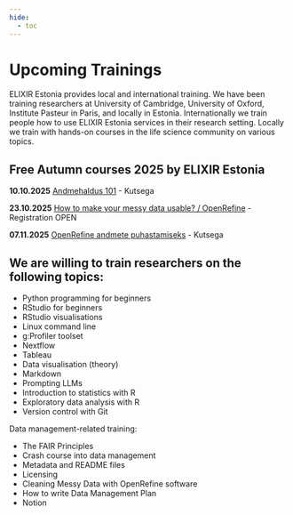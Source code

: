 ```yaml
---
hide:
  - toc
---
```

# Upcoming Trainings

ELIXIR Estonia provides local and international training. We have been training
researchers at University of Cambridge, University of Oxford, Institute Pasteur
in Paris, and locally in Estonia. Internationally we train people how to use
ELIXIR Estonia services in their research setting. Locally we train with
hands-on courses in the life science community on various topics.

## Free Autumn courses 2025 by ELIXIR Estonia

**10.10.2025** [Andmehaldus 101](https://elixir.ut.ee/news/2025/09/17/Andmehaldus_101_10-10-2025/) - Kutsega

**23.10.2025** [How to make your messy data usable? / OpenRefine](https://elixir.ut.ee/news/2025/09/15/OpenRefine_Tartu_23-10-2025/) - Registration OPEN

**07.11.2025** [OpenRefine andmete puhastamiseks](https://elixir.ut.ee/news/2025/09/30/OpenRefine_TLU/) - Kutsega


## We are willing to train researchers on the following topics:

* Python programming for beginners
* RStudio for beginners
* RStudio visualisations
* Linux command line
* g:Profiler toolset
* Nextflow
* Tableau
* Data visualisation (theory)
* Markdown
* Prompting LLMs
* Introduction to statistics with R
* Exploratory data analysis with R
* Version control with Git

Data management-related training:

* The FAIR Principles
* Crash course into data management
* Metadata and README files
* Licensing
* Cleaning Messy Data with OpenRefine software
* How to write Data Management Plan
* Notion
